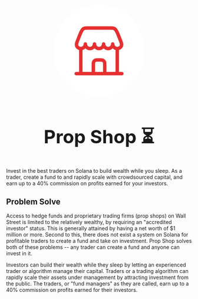 <p align="center">
  <a href="https://propshop.dev">
    <img alt="Prop Shop" src="./prop_shop.jpeg" width="250px" style="border-radius: 50%;"/>
  </a>
</p>


<h1 align="center" style="font-size: 50px">
    Prop Shop ⏳
</h1>

Invest in the best traders on Solana to build wealth while you sleep.
As a trader, create a fund to and rapidly scale with crowdsourced capital,
and earn up to a 40% commission on profits earned for your investors.

## Problem Solve

Access to hedge funds and proprietary trading firms (prop shops) on Wall Street is limited to the relatively wealthy,
by requiring an "accredited investor" status. This is generally attained by having a net worth of $1 million or more.
Second to this, there does not exist a system on Solana for profitable traders to create a fund and take on investment.
Prop Shop solves both of these problems -- any trader can create a fund and anyone can invest in it.

Investors can build their wealth while they sleep by letting an experienced trader or algorithm manage their capital.
Traders or a trading algorithm can rapidly scale their assets under management by attracting investment from the public.
The traders, or "fund managers" as they are called, earn up to a 40% commission on profits earned for their investors.
